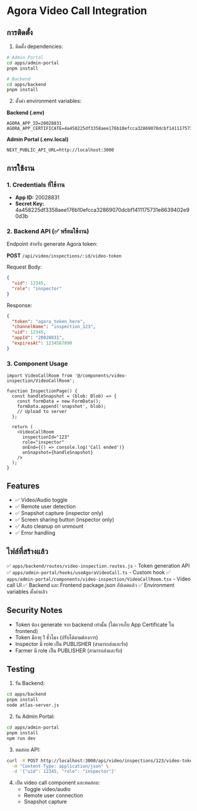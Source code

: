 # Agora Video Call Integration

## การติดตั้ง

1. ติดตั้ง dependencies:
```bash
# Admin Portal
cd apps/admin-portal
pnpm install

# Backend
cd apps/backend
pnpm install
```

2. ตั้งค่า environment variables:

**Backend (.env)**
```env
AGORA_APP_ID=20028831
AGORA_APP_CERTIFICATE=4a458225df3358aee176b10efcca32869070dcbf1411175731e8639402e90d3b
```

**Admin Portal (.env.local)**
```env
NEXT_PUBLIC_API_URL=http://localhost:3000
```

## การใช้งาน

### 1. Credentials ที่ใช้งาน
- **App ID:** 20028831
- **Secret Key:** 4a458225df3358aee176b10efcca32869070dcbf1411175731e8639402e90d3b

### 2. Backend API (✅ พร้อมใช้งาน)
Endpoint สำหรับ generate Agora token:

**POST** `/api/video/inspections/:id/video-token`

Request Body:
```json
{
  "uid": 12345,
  "role": "inspector"
}
```

Response:
```json
{
  "token": "agora_token_here",
  "channelName": "inspection_123",
  "uid": 12345,
  "appId": "20028831",
  "expiresAt": 1234567890
}
```

### 3. Component Usage

```tsx
import VideoCallRoom from '@/components/video-inspection/VideoCallRoom';

function InspectionPage() {
  const handleSnapshot = (blob: Blob) => {
    const formData = new FormData();
    formData.append('snapshot', blob);
    // Upload to server
  };

  return (
    <VideoCallRoom
      inspectionId="123"
      role="inspector"
      onEnd={() => console.log('Call ended')}
      onSnapshot={handleSnapshot}
    />
  );
}
```

## Features

- ✅ Video/Audio toggle
- ✅ Remote user detection
- ✅ Snapshot capture (inspector only)
- ✅ Screen sharing button (inspector only)
- ✅ Auto cleanup on unmount
- ✅ Error handling

## ไฟล์ที่สร้างแล้ว

✅ `apps/backend/routes/video-inspection.routes.js` - Token generation API
✅ `apps/admin-portal/hooks/useAgoraVideoCall.ts` - Custom hook
✅ `apps/admin-portal/components/video-inspection/VideoCallRoom.tsx` - Video call UI
✅ Backend และ Frontend package.json อัปเดตแล้ว
✅ Environment variables ตั้งค่าแล้ว

## Security Notes

- Token ต้อง generate จาก backend เท่านั้น (ไม่ควรเก็บ App Certificate ใน frontend)
- Token มีอายุ 1 ชั่วโมง (ปรับได้ตามต้องการ)
- Inspector มี role เป็น PUBLISHER (สามารถส่งและรับ)
- Farmer มี role เป็น PUBLISHER (สามารถส่งและรับ)

## Testing

1. รัน Backend:
```bash
cd apps/backend
pnpm install
node atlas-server.js
```

2. รัน Admin Portal:
```bash
cd apps/admin-portal
pnpm install
npm run dev
```

3. ทดสอบ API:
```bash
curl -X POST http://localhost:3000/api/video/inspections/123/video-token \
  -H "Content-Type: application/json" \
  -d '{"uid": 12345, "role": "inspector"}'
```

4. เปิด video call component และทดสอบ:
   - Toggle video/audio
   - Remote user connection
   - Snapshot capture
